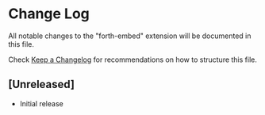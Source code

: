 # Change Log

All notable changes to the "forth-embed" extension will be documented in this file.

Check [Keep a Changelog](http://keepachangelog.com/) for recommendations on how to structure this file.

## [Unreleased]

- Initial release